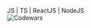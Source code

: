 JS | TS | ReactJS | NodeJS   
![Codewars](https://www.codewars.com/users/rsschool_07a604b949a8d3be/badges/micro)
<!--
**Greys73/Greys73** is a ✨ _special_ ✨ repository because its `README.md` (this file) appears on your GitHub profile.

Here are some ideas to get you started:

- 🔭 I’m currently working on ...
- 🌱 I’m currently learning ...
- 👯 I’m looking to collaborate on ...
- 🤔 I’m looking for help with ...
- 💬 Ask me about ...
- 📫 How to reach me: ...
- 😄 Pronouns: ...
- ⚡ Fun fact: ...
-->
